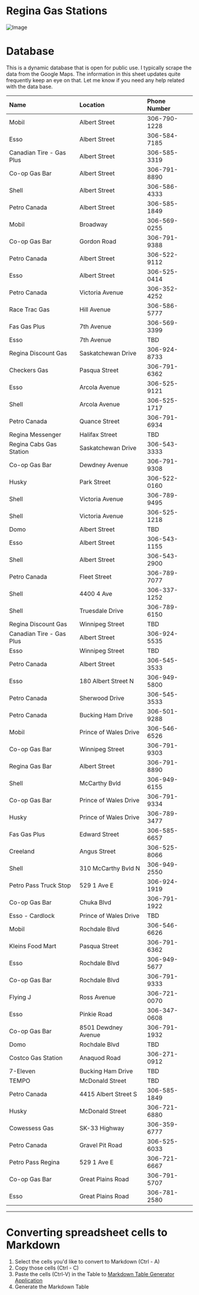 # Regina Gas Stations

![Image](https://economicdevelopmentregina.com/wp-content/uploads/2022/05/City-Skyline-Compressed-Keithe-Hershmiller-cropped-1.jpg)

# Database

This is a dynamic database that is open for public use. I typically scrape the data from the Google Maps. The information in this sheet updates quite frequently keep an eye on that. Let me know if you need any help related with the data base. 


| Name                     | Location              | Phone Number  |
|:--------------------------|:-----------------------|:---------------|
| Mobil                    | Albert Street         | 306-790-1228  |
| Esso                     | Albert Street         | 306-584-7185  |
| Canadian Tire - Gas Plus | Albert Street         | 306-585-3319  |
| Co-op Gas Bar            | Albert Street         | 306-791-8890  |
| Shell                    | Albert Street         | 306-586-4333  |
| Petro Canada             | Albert Street         | 306-585-1849  |
| Mobil                    | Broadway              | 306-569-0255  |
| Co-op Gas Bar            | Gordon Road           | 306-791-9388  |
| Petro Canada             | Albert Street         | 306-522-9112  |
| Esso                     | Albert Street         | 306-525-0414  |
| Petro Canada             | Victoria Avenue       | 306-352-4252  |
| Race Trac Gas            | Hill Avenue           | 306-586-5777  |
| Fas Gas Plus             | 7th Avenue            | 306-569-3399  |
| Esso                     | 7th Avenue            | TBD           |
| Regina Discount Gas      | Saskatchewan Drive    | 306-924-8733  |
| Checkers Gas             | Pasqua Street         | 306-791-6362  |
| Esso                     | Arcola Avenue         | 306-525-9121  |
| Shell                    | Arcola Avenue         | 306-525-1717  |
| Petro Canada             | Quance Street         | 306-791-6934  |
| Regina Messenger         | Halifax Street        | TBD           |
| Regina Cabs Gas Station  | Saskatchewan Drive    | 306-543-3333  |
| Co-op Gas Bar            | Dewdney Avenue        | 306-791-9308  |
| Husky                    | Park Street           | 306-522-0160  |
| Shell                    | Victoria Avenue       | 306-789-9495  |
| Shell                    | Victoria Avenue       | 306-525-1218  |
| Domo                     | Albert Street         | TBD           |
| Esso                     | Albert Street         | 306-543-1155  |
| Shell                    | Albert Street         | 306-543-2900  |
| Petro Canada             | Fleet Street          | 306-789-7077  |
| Shell                    | 4400 4 Ave            | 306-337-1252  |
| Shell                    | Truesdale Drive       | 306-789-6150  |
| Regina Discount Gas      | Winnipeg Street       | TBD           |
| Canadian Tire - Gas Plus | Albert Street         | 306-924-5535  |
| Esso                     | Winnipeg Street       | TBD           |
| Petro Canada             | Albert Street         | 306-545-3533  |
| Esso                     | 180 Albert Street N   | 306-949-5800  |
| Petro Canada             | Sherwood Drive        | 306-545-3533  |
| Petro Canada             | Bucking Ham Drive     | 306-501-9288  |
| Mobil                    | Prince of Wales Drive | 306-546-6526  |
| Co-op Gas Bar            | Winnipeg Street       | 306-791-9303  |
| Regina Gas Bar           | Albert Street         | 306-791-8890  |
| Shell                    | McCarthy Bvld         | 306-949-6155  |
| Co-op Gas Bar            | Prince of Wales Drive | 306-791-9334  |
| Husky                    | Prince of Wales Drive | 306-789-3477  |
| Fas Gas Plus             | Edward Street         | 306-585-6657  |
| Creeland                 | Angus Street          | 306-525-8066  |
| Shell                    | 310 McCarthy Bvld N   | 306-949-2550  |
| Petro Pass Truck Stop    | 529 1 Ave E           | 306-924-1919  |
| Co-op Gas Bar            | Chuka Blvd            | 306-791-1922  |
| Esso - Cardlock          | Prince of Wales Drive | TBD           |
| Mobil                    | Rochdale Blvd         | 306-546-6626  |
| Kleins Food Mart         | Pasqua Street         | 306-791-6362  |
| Esso                     | Rochdale Blvd         | 306-949-5677  |
| Co-op Gas Bar            | Rochdale Blvd         | 306-791-9333  |
| Flying J                 | Ross Avenue           | 306-721-0070  |
| Esso                     | Pinkie Road           | 306-347-0608  |
| Co-op Gas Bar            | 8501 Dewdney Avenue   | 306-791-1932  |
| Domo                     | Rochdale Blvd         | TBD           |
| Costco Gas Station       | Anaquod Road          | 306-271-0912  |
| 7-Eleven                 | Bucking Ham Drive     | TBD           |
| TEMPO                    | McDonald Street       | TBD           |
| Petro Canada             | 4415 Albert Street S  | 306-585-1849  |
| Husky                    | McDonald Street       | 306-721-6880  |
| Cowessess Gas            | SK-33 Highway         | 306-359-6777  |
| Petro Canada             | Gravel Pit Road       | 306-525-6033  |
| Petro Pass Regina        | 529 1 Ave E           | 306-721-6667  |
| Co-op Gas Bar            | Great Plains Road     | 306-791-5707  |
| Esso                     | Great Plains Road     | 306-781-2580  |

---

# Converting spreadsheet cells to Markdown

1. Select the cells you'd like to convert to Markdown (Ctrl - A)
2. Copy those cells (Ctrl - C)
3. Paste the cells (Ctrl-V) in the Table to [Markdown Table Generator Application](https://www.tablesgenerator.com/markdown_tables#)
4. Generate the Markdown Table

